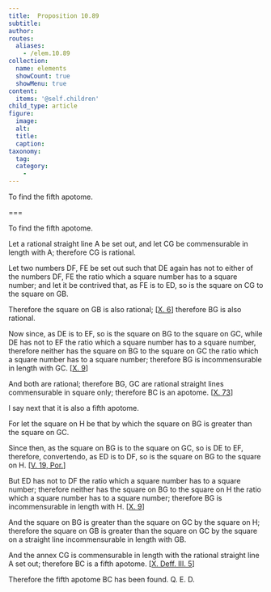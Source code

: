 ```yaml
---
title:  Proposition 10.89
subtitle: 
author:
routes:
  aliases:
    - /elem.10.89
collection:
  name: elements
  showCount: true
  showMenu: true
content:
  items: '@self.children'
child_type: article
figure:
  image:
  alt:
  title:
  caption:
taxonomy:
  tag:
  category:
    - 
---
```


<p><hi rend="ital">To find the fifth apotome</hi>. </p>

===

<p><span class="ital">To find the fifth apotome</span>. </p>

<p>Let a rational straight line <span class="ital">A</span> be set out, and let <span class="ital">CG</span> be commensurable in length with <span class="ital">A</span>; therefore <span class="ital">CG</span> is rational. </p>

<p>Let two numbers <span class="ital">DF</span>, <span class="ital">FE</span> be set out such that <span class="ital">DE</span> again has not to either of the numbers <span class="ital">DF</span>, <span class="ital">FE</span> the ratio which a square number has to a square number; and let it be contrived that, as <span class="ital">FE</span> is to <span class="ital">ED</span>, so is the square on <span class="ital">CG</span> to the square on <span class="ital">GB</span>. 
      </p>

<p>Therefore the square on <span class="ital">GB</span> is also rational; [<a href="/elem.10.6">X. 6</a>] therefore <span class="ital">BG</span> is also rational. </p>

<p>Now since, as <span class="ital">DE</span> is to <span class="ital">EF</span>, so is the square on <span class="ital">BG</span> to the square on <span class="ital">GC</span>, while <span class="ital">DE</span> has not to <span class="ital">EF</span> the ratio which a square number has to a square number, therefore neither has the square on <span class="ital">BG</span> to the square on <span class="ital">GC</span> the ratio which a square number has to a square number; therefore <span class="ital">BG</span> is incommensurable in length with <span class="ital">GC</span>. [<a href="/elem.10.9">X. 9</a>] </p>

<p>And both are rational; therefore <span class="ital">BG</span>, <span class="ital">GC</span> are rational straight lines commensurable in square only; therefore <span class="ital">BC</span> is an apotome. [<a href="/elem.10.73">X. 73</a>] <pb n="187"/></p>

<p>I say next that it is also a fifth apotome. </p>

<p>For let the square on <span class="ital">H</span> be that by which the square on <span class="ital">BG</span> is greater than the square on <span class="ital">GC</span>. </p>

<p>Since then, as the square on <span class="ital">BG</span> is to the square on <span class="ital">GC</span>, so is <span class="ital">DE</span> to <span class="ital">EF</span>, therefore, <foreign lang="la">convertendo</foreign>, as <span class="ital">ED</span> is to <span class="ital">DF</span>, so is the square on <span class="ital">BG</span> to the square on <span class="ital">H</span>. [<a href="/elem.5.19.p.1">V. 19, Por.</a>] </p>

<p>But <span class="ital">ED</span> has not to <span class="ital">DF</span> the ratio which a square number has to a square number; therefore neither has the square on <span class="ital">BG</span> to the square on <span class="ital">H</span> the ratio which a square number has to a square number; therefore <span class="ital">BG</span> is incommensurable in length with <span class="ital">H</span>. [<a href="/elem.10.9">X. 9</a>] </p>

<p>And the square on <span class="ital">BG</span> is greater than the square on <span class="ital">GC</span> by the square on <span class="ital">H</span>; therefore the square on <span class="ital">GB</span> is greater than the square on <span class="ital">GC</span> by the square on a straight line incommensurable in length with <span class="ital">GB</span>. </p>

<p>And the annex <span class="ital">CG</span> is commensurable in length with the rational straight line <span class="ital">A</span> set out; therefore <span class="ital">BC</span> is a fifth apotome. [<a href="/elem.10.def.3.5">X. Deff. III. 5</a>] </p>

<p>Therefore the fifth apotome <span class="ital">BC</span> has been found. Q. E. D.</p>
